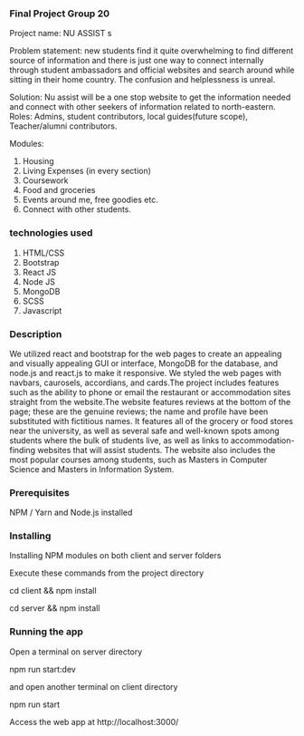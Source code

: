 ### Final Project Group 20
Project name: NU ASSIST 
s

Problem statement: new students find it quite overwhelming to find different source of information and there is just one way to connect internally through student ambassadors and official websites and search around while sitting in their home country. The confusion and helplessness is unreal.

Solution: Nu assist will be a one stop website to get the information needed and connect with other seekers of information related to north-eastern. 
Roles: Admins, student contributors, local guides(future scope), Teacher/alumni contributors. 

Modules:
1. Housing
2. Living Expenses (in every section)
3. Coursework
4. Food and groceries 
5. Events around me, free goodies etc. 
6. Connect with other students. 


### technologies used
1. HTML/CSS
2. Bootstrap
3. React JS
4. Node JS
5. MongoDB
6. SCSS
7. Javascript

### Description
We utilized react and bootstrap for the web pages to create an appealing and visually appealing GUI or interface, MongoDB for the database, and node.js and react.js to make it responsive. We styled the web pages with navbars, caurosels, accordians, and cards.The project includes features such as the ability to phone or email the restaurant or accommodation sites straight from the website.The website features reviews at the bottom of the page; these are the genuine reviews; the name and profile have been substituted with fictitious names. It features all of the grocery or food stores near the university, as well as several safe and well-known spots among students where the bulk of students live, as well as links to accommodation-finding websites that will assist students. The website also includes the most popular courses among students, such as Masters in Computer Science and Masters in Information System.  

### Prerequisites

NPM / Yarn and Node.js installed

### Installing

Installing NPM modules on both client and server folders

Execute these commands from the project directory


cd client && npm install



cd server && npm install


### Running the app

Open a terminal on server directory


npm run start:dev


and open another terminal on client directory

npm run start


Access the web app at http://localhost:3000/
